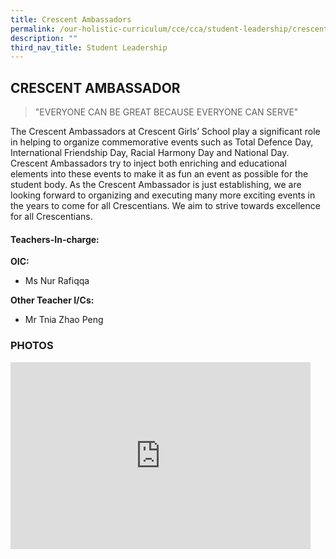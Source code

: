 ```yaml
---
title: Crescent Ambassadors
permalink: /our-holistic-curriculum/cce/cca/student-leadership/crescent-ambassadors/
description: ""
third_nav_title: Student Leadership
---
```

## **CRESCENT AMBASSADOR**

>"EVERYONE CAN BE GREAT BECAUSE EVERYONE CAN SERVE"

The Crescent Ambassadors at Crescent Girls’ School play a significant role in helping to organize commemorative events such as Total Defence Day, International Friendship Day, Racial Harmony Day and National Day. Crescent Ambassadors try to inject both enriching and educational elements into these events to make it as fun an event as possible for the student body. As the Crescent Ambassador is just establishing, we are looking forward to organizing and executing many more exciting events in the years to come for all Crescentians. We aim to strive towards excellence for all Crescentians.


#### **Teachers-In-charge:**

**OIC:**  
* Ms Nur Rafiqqa
  
**Other Teacher I/Cs:**  
* Mr Tnia Zhao Peng


### **PHOTOS** ###

<iframe src="https://docs.google.com/presentation/d/e/2PACX-1vSAHH3dyPOcNym3utVonXMks5eBycNQySDfl5WI_ARyajp0zSjVub0U_snY4s9AO78tu0E2nQkMiBLH/embed?start=true&loop=true&delayms=3000" frameborder="0" width="480" height="299" allowfullscreen="true"></iframe>